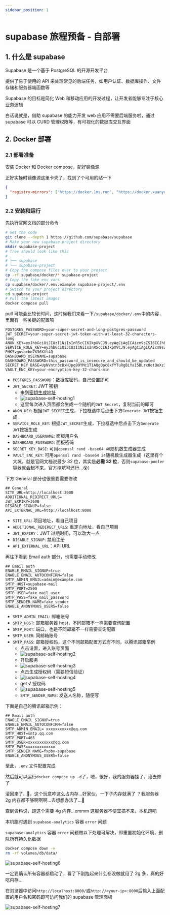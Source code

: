 ```yaml
---
sidebar_position: 1
---
```


# supabase 旅程预备 - 自部署

## 1. 什么是 supabase

Supabase 是一个基于 PostgreSQL 的开源开发平台

提供了易于使用的 API 来处理常见的后端任务，如用户认证、数据库操作、文件存储和服务器端函数等

Supabase 的目标是简化 Web 和移动应用的开发过程，让开发者能够专注于核心业务逻辑

白话说就是，借助 supabase 的能力开发 web 应用不需要后端服务啦，通过 supabase 可以 CURD 管理权限等，有可视化的数据库交互界面

## 2. Docker 部署

### 2.1 部署准备

安装 Docker 和 Docker compose，配好镜像源

正好实操时镜像源这里卡壳了，找到了个可用的贴一下

```json
{
  "registry-mirrors": ["https://docker.1ms.run", "https://docker.xuanyuan.me"]
}
```

### 2.2 安装和运行

先执行官网文档的部分命令

```bash
# Get the code
git clone --depth 1 https://github.com/supabase/supabase
# Make your new supabase project directory
mkdir supabase-project
# Tree should look like this
# .
# ├── supabase
# └── supabase-project
# Copy the compose files over to your project
cp -rf supabase/docker/* supabase-project
# Copy the fake env vars
cp supabase/docker/.env.example supabase-project/.env
# Switch to your project directory
cd supabase-project
# Pull the latest images
docker compose pull
```

pull 可能会比较长时间，这时候我们来看一下`/supabase/docker/.env`中的内容，里面有一些关键的配置项

```env
POSTGRES_PASSWORD=your-super-secret-and-long-postgres-password
JWT_SECRET=your-super-secret-jwt-token-with-at-least-32-characters-long
ANON_KEY=eyJhbGciOiJIUzI1NiIsInR5cCI6IkpXVCJ9.eyAgCiAgICAicm9sZSI6ICJhbm9uIiwKICAgICJpc3MiOiAic3VwYWJhc2UtZGVtbyIsCiAgICAiaWF0IjogMTY0MTc2OTIwMCwKICAgICJleHAiOiAxNzk5NTM1NjAwCn0.dc_X5iR_VP_qT0zsiyj_I_OZ2T9FtRU2BBNWN8Bu4GE
SERVICE_ROLE_KEY=eyJhbGciOiJIUzI1NiIsInR5cCI6IkpXVCJ9.eyAgCiAgICAicm9sZSI6ICJzZXJ2aWNlX3JvbGUiLAogICAgImlzcyI6ICJzdXBhYmFzZS1kZW1vIiwKICAgICJpYXQiOiAxNjQxNzY5MjAwLAogICAgImV4cCI6IDE3OTk1MzU2MDAKfQ.DaYlNEoUrrEn2Ig7tqibS-PHK5vgusbcbo7X36XVt4Q
DASHBOARD_USERNAME=supabase
DASHBOARD_PASSWORD=this_password_is_insecure_and_should_be_updated
SECRET_KEY_BASE=UpNVntn3cDxHJpq99YMc1T1AQgQpc8kfYTuRgBiYa15BLrx8etQoXz3gZv1/u2oq
VAULT_ENC_KEY=your-encryption-key-32-chars-min
```

- `POSTGRES_PASSWORD`：数据库密码，自己设置即可
- `JWT_SECRET`: JWT 密钥
  - 来到[密钥生成地址](https://supabase.com/docs/guides/self-hosting/docker#generate-api-keys)
  - ![supabase-self-hosting1](https://fxpby.oss-cn-beijing.aliyuncs.com/blogImg/framework/supabase/supabase-self-hosting1.jpg)
  - 这里每次进入页面都会生成一个随机的`JWT Secret`，复制当前的即可
- `ANON_KEY`: 根据`JWT_SECRET`生成，下拉框选中后点击下方`Generate JWT`按钮生成
- `SERVICE_ROLE_KEY`: 根据`JWT_SECRET`生成，下拉框选中后点击下方`Generate JWT`按钮生成
- `DASHBOARD_USERNAME`: 面板用户名
- `DASHBOARD_PASSWORD`: 面板密码
- `SECRET_KEY_BASE`: 可用`openssl rand -base64 48`随机数生成器生成
- `VAULT_ENC_KEY`: 可用`openssl rand -base64 24`随机数生成器生成（这里有个大坑，就是官网文档说最少 32 位，其实是**必需 32 位**，否则`supabase-pooler`容器就会起不来，官方挖坑可还行...😵）

下方 General 部分也很重要需要修改

```env
## General
SITE_URL=http://localhost:3000
ADDITIONAL_REDIRECT_URLS=
JWT_EXPIRY=3600
DISABLE_SIGNUP=false
API_EXTERNAL_URL=http://localhost:8000
```

- `SITE_URL`: 项目地址，看自己项目
- `ADDITIONAL_REDIRECT_URLS`: 重定向地址，看自己项目
- `JWT_EXPIRY`：JWT 过期时间，可以改大一点
- `DISABLE_SIGNUP`: 禁用注册
- `API_EXTERNAL_URL`：API URL

再往下看到 Email auth 部分，也需要手动修改

```env
## Email auth
ENABLE_EMAIL_SIGNUP=true
ENABLE_EMAIL_AUTOCONFIRM=false
SMTP_ADMIN_EMAIL=admin@example.com
SMTP_HOST=supabase-mail
SMTP_PORT=2500
SMTP_USER=fake_mail_user
SMTP_PASS=fake_mail_password
SMTP_SENDER_NAME=fake_sender
ENABLE_ANONYMOUS_USERS=false
```

- `SMTP_ADMIN_EMAIL`: 邮箱账号
- `SMTP_HOST`: 邮箱服务器 host，不同邮箱不一样需要查询配置
- `SMTP_PORT`: 端口，也是不同邮箱不一样需要查询配置
- `SMTP_USER`: 同邮箱账号
- `SMTP_PASS`: 邮箱授权码，这个不同邮箱配置方式有不同，以腾讯邮箱举例
  - 点击设置，进入账号页面
  - ![supabase-self-hosting2](https://fxpby.oss-cn-beijing.aliyuncs.com/blogImg/framework/supabase/supabase-self-hosting2.jpg)
  - 开启服务
  - ![supabase-self-hosting3](https://fxpby.oss-cn-beijing.aliyuncs.com/blogImg/framework/supabase/supabase-self-hosting3.jpg)
  - 点击生成授权码（需要短信验证）
  - ![supabase-self-hosting4](https://fxpby.oss-cn-beijing.aliyuncs.com/blogImg/framework/supabase/supabase-self-hosting4.jpg)
  - get √ 授权码
  - ![supabase-self-hosting5](https://fxpby.oss-cn-beijing.aliyuncs.com/blogImg/framework/supabase/supabase-self-hosting5.jpg)
  - `SMTP_SENDER_NAME`: 发送人名称，随便写

下面是自己的腾讯邮箱示例：

```env
## Email auth
ENABLE_EMAIL_SIGNUP=true
ENABLE_EMAIL_AUTOCONFIRM=false
SMTP_ADMIN_EMAIL= xxxxxxxxxxx@qq.com
SMTP_HOST=smtp.qq.com
SMTP_PORT=465
SMTP_USER=xxxxxxxxxxx@qq.com
SMTP_PASS=xxxxxxxxxxxx
SMTP_SENDER_NAME=fxpby-supabase
ENABLE_ANONYMOUS_USERS=false
```

至此，`.env` 文件配置完成

然后就可以运行`docker compose up -d`了，嗯，很好，我的服务器挂了，滚去修了

滚回来了...🤧，这个玩意咋这么占内存...好家伙，一下子内存就满了 ？我服务器 2g 内存都不够啊啊啊...去想想办法了...🤕

查到资料说，跑这个需要 4g 内存...emmm 这服务器不便宜搞不来，本机跑吧

本机跑时遇到 `supabase-analytics` 容器 `error` 问题

`supabase-analytics` 容器 `error` 问题做以下处理可解决，即重置初始化环境，删除所有持久化数据

```bash
docker compose down -v
rm -rf volumes/db/data/
```

![supabase-self-hosting6](https://fxpby.oss-cn-beijing.aliyuncs.com/blogImg/framework/supabase/supabase-self-hosting6.jpg)

一定要确认所有容器都启动了，看了下刚跑起来什么都没做就用了 2g 多，真的好吃内存...

在浏览器中访问`http://localhost:8000/`或`http://<your-ip>:8000`后输入上面配置的用户名和密码即可访问我们的 supabase 管理面板

![supabase-self-hosting7](https://fxpby.oss-cn-beijing.aliyuncs.com/blogImg/framework/supabase/supabase-self-hosting7.jpg)
